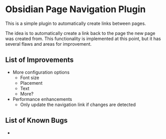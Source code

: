 # Obsidian Page Navigation Plugin

This is a simple plugin to automatically create links between pages.

The idea is to automatically create a link back to the page the new page was created from. This functionality is implemented at this point, but it has several flaws and areas for improvement.

## List of Improvements
- More configuration options
    - Font size
    - Placement
    - Text
    - More?
- Performance enhancements
    - Only update the navigation link if changes are detected

## List of Known Bugs
- 
